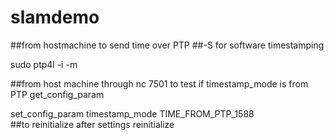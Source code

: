 # slamdemo
##from hostmachine to send time over PTP
##-S for software timestamping

sudo ptp4l -i <interface name eg.enp0s31f6> -m   

##from host machine through nc <hostname> 7501 to test if timestamp_mode is from PTP
get_config_param 

set_config_param timestamp_mode TIME_FROM_PTP_1588  
##to reinitialize after settings
reinitialize         
